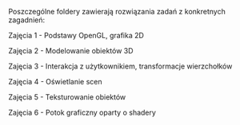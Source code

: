 Poszczególne foldery zawierają rozwiązania zadań z konkretnych zagadnień:
  
  Zajęcia 1 - Podstawy OpenGL, grafika 2D
  
  Zajęcia 2 - Modelowanie obiektów 3D
  
  Zajęcia 3 - Interakcja z użytkownikiem, transformacje wierzchołków
  
  Zajęcia 4 - Oświetlanie scen
  
  Zajęcia 5 - Teksturowanie obiektów
  
  Zajęcia 6 - Potok graficzny oparty o shadery
